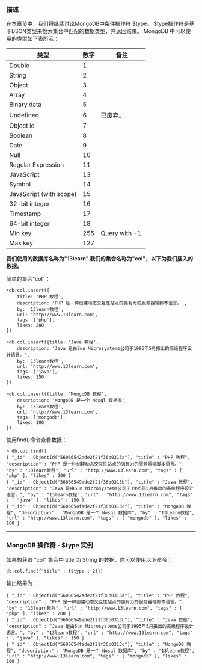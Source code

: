 ### 描述

在本章节中，我们将继续讨论MongoDB中条件操作符 $type。
$type操作符是基于BSON类型来检索集合中匹配的数据类型，并返回结果。
MongoDB 中可以使用的类型如下表所示：

|类型|数字|备注|
|-|-|-|
|Double|1| |
|String|2| |
|Object|3| |
|Array|4| |
|Binary data|5| |
|Undefined|6|已废弃。|
|Object id|7| |
|Boolean|8| |
|Date|9| |
|Null|10| |
|Regular Expression|11| |
|JavaScript|13| |
|Symbol|14| |
|JavaScript (with scope)|15| |
|32-bit integer|16| |
|Timestamp|17| |
|64-bit integer|18| |
|Min key|255|Query with -1.|
|Max key|127| |

**我们使用的数据库名称为"13learn" 我们的集合名称为"col"，以下为我们插入的数据。**

简单的集合"col"：
```other
>db.col.insert({
    title: 'PHP 教程', 
    description: 'PHP 是一种创建动态交互性站点的强有力的服务器端脚本语言。',
    by: '13learn教程',
    url: 'http://www.13learn.com',
    tags: ['php'],
    likes: 200
})
```
```other
>db.col.insert({title: 'Java 教程', 
    description: 'Java 是由Sun Microsystems公司于1995年5月推出的高级程序设计语言。',
    by: '13learn教程',
    url: 'http://www.13learn.com',
    tags: ['java'],
    likes: 150
})
```
```other
>db.col.insert({title: 'MongoDB 教程', 
    description: 'MongoDB 是一个 Nosql 数据库',
    by: '13learn教程',
    url: 'http://www.13learn.com',
    tags: ['mongodb'],
    likes: 100
})
```
使用find()命令查看数据：
```other
> db.col.find()
{ "_id" : ObjectId("56066542ade2f21f36b0313a"), "title" : "PHP 教程", "description" : "PHP 是一种创建动态交互性站点的强有力的服务器端脚本语言。", "by" : "13learn教程", "url" : "http://www.13learn.com", "tags" : [ "php" ], "likes" : 200 }
{ "_id" : ObjectId("56066549ade2f21f36b0313b"), "title" : "Java 教程", "description" : "Java 是由Sun Microsystems公司于1995年5月推出的高级程序设计语言。", "by" : "13learn教程", "url" : "http://www.13learn.com", "tags" : [ "java" ], "likes" : 150 }
{ "_id" : ObjectId("5606654fade2f21f36b0313c"), "title" : "MongoDB 教程", "description" : "MongoDB 是一个 Nosql 数据库", "by" : "13learn教程", "url" : "http://www.13learn.com", "tags" : [ "mongodb" ], "likes" : 100 }
```

---

### MongoDB 操作符 - $type 实例
如果想获取 "col" 集合中 title 为 String 的数据，你可以使用以下命令：
```other
db.col.find({"title" : {$type : 2}})
```
输出结果为：
```other
{ "_id" : ObjectId("56066542ade2f21f36b0313a"), "title" : "PHP 教程", "description" : "PHP 是一种创建动态交互性站点的强有力的服务器端脚本语言。", "by" : "13learn教程", "url" : "http://www.13learn.com", "tags" : [ "php" ], "likes" : 200 }
{ "_id" : ObjectId("56066549ade2f21f36b0313b"), "title" : "Java 教程", "description" : "Java 是由Sun Microsystems公司于1995年5月推出的高级程序设计语言。", "by" : "13learn教程", "url" : "http://www.13learn.com", "tags" : [ "java" ], "likes" : 150 }
{ "_id" : ObjectId("5606654fade2f21f36b0313c"), "title" : "MongoDB 教程", "description" : "MongoDB 是一个 Nosql 数据库", "by" : "13learn教程", "url" : "http://www.13learn.com", "tags" : [ "mongodb" ], "likes" : 100 }
```